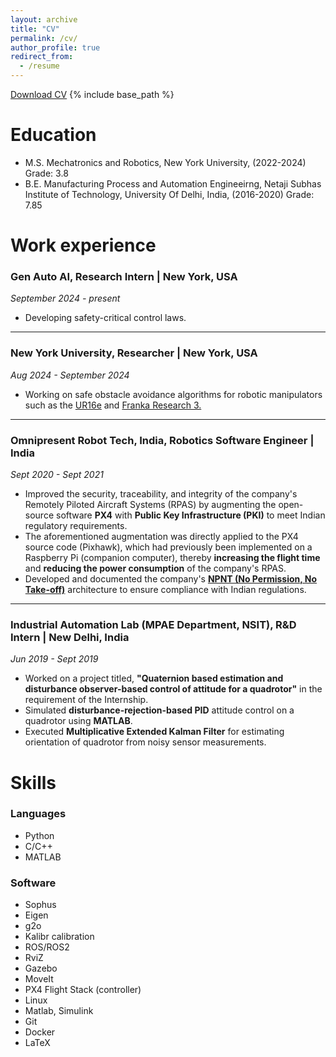 ```yaml
---
layout: archive
title: "CV"
permalink: /cv/
author_profile: true
redirect_from:
  - /resume
---
```

[Download CV](https://patleman.github.io/files/Patanjali_Maithani.pdf)
{% include base_path %}

Education
======
* M.S. Mechatronics and Robotics, New York University, (2022-2024)  Grade: 3.8
* B.E. Manufacturing Process and Automation Engineeirng,
  Netaji Subhas Institute of Technology, University Of Delhi, India, (2016-2020)  Grade: 7.85

Work experience
======

### Gen Auto AI, Research Intern | New York, USA
*September 2024 - present*
- Developing safety-critical control laws.

---


### New York University, Researcher | New York, USA

*Aug 2024 - September 2024*
- Working on safe obstacle avoidance algorithms for robotic manipulators such as the [UR16e](https://www.youtube.com/watch?v=XsO-mHXidSA) and [Franka Research 3.](https://youtu.be/2OeWnk6FiRwFranka)

---


### Omnipresent Robot Tech, India, Robotics Software Engineer | India
*Sept 2020 - Sept 2021*
- Improved the security, traceability, and integrity of the company's Remotely Piloted Aircraft Systems (RPAS) by augmenting the open-source software **PX4** with **Public Key Infrastructure (PKI)** to meet Indian regulatory requirements.
- The aforementioned augmentation was directly applied to the PX4 source code (Pixhawk), which had previously been implemented on a Raspberry Pi (companion computer), thereby **increasing the flight time** and **reducing the power consumption** of the company's RPAS.
- Developed and documented the company's [**NPNT (No Permission, No Take-off)**](https://patleman.github.io/portfolio/portfolio-4/) architecture to ensure compliance with Indian regulations.

---
### Industrial Automation Lab (MPAE Department, NSIT), R&D Intern | New Delhi, India
*Jun 2019 - Sept 2019*
- Worked on a project titled, **"Quaternion based estimation and disturbance observer-based control of attitude for a quadrotor"** in the requirement of the Internship.
- Simulated **disturbance-rejection-based PID** attitude control on a quadrotor using **MATLAB**.
- Executed **Multiplicative Extended Kalman Filter** for estimating orientation of quadrotor from noisy sensor measurements.


  
Skills
======
### Languages
- Python
- C/C++
- MATLAB

### Software
- Sophus
- Eigen
- g2o
- Kalibr calibration
- ROS/ROS2
- RviZ
- Gazebo
- MoveIt
- PX4 Flight Stack (controller)
- Linux
- Matlab, Simulink
- Git
- Docker
- LaTeX


